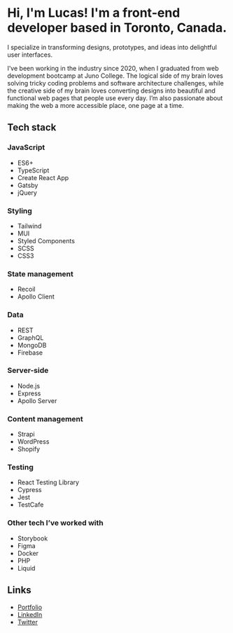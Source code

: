 # Hi, I'm Lucas! I'm a front-end developer based in Toronto, Canada.

I specialize in transforming designs, prototypes, and ideas into delightful user interfaces.

I’ve been working in the industry since 2020, when I graduated from web development bootcamp at Juno College. The logical side of my brain loves solving tricky coding problems and software architecture challenges, while the creative side of my brain loves converting designs into beautiful and functional web pages that people use every day. I’m also passionate about making the web a more accessible place, one page at a time.

## Tech stack

### JavaScript
- ES6+
- TypeScript
- Create React App
- Gatsby
- jQuery

### Styling
- Tailwind
- MUI
- Styled Components
- SCSS
- CSS3

### State management
- Recoil
- Apollo Client

### Data
- REST
- GraphQL
- MongoDB
- Firebase

### Server-side
- Node.js
- Express
- Apollo Server

### Content management
- Strapi
- WordPress
- Shopify

### Testing
- React Testing Library
- Cypress
- Jest
- TestCafe

### Other tech I’ve worked with
- Storybook
- Figma
- Docker
- PHP
- Liquid

## Links
- [Portfolio](https://lucassilbernagel.com/)
- [LinkedIn](https://www.linkedin.com/in/lucassilbernagel/)
- [Twitter](https://twitter.com/LucasCodePro)

